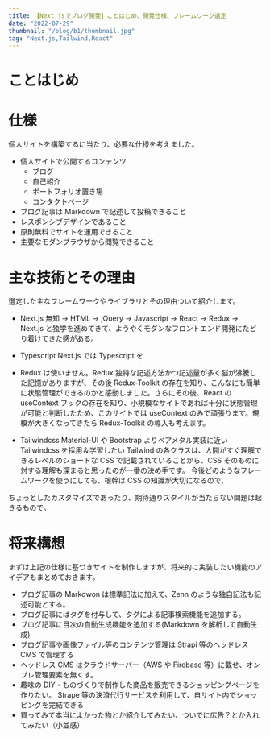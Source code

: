 ```yaml
---
title: 【Next.jsでブログ開発】ことはじめ、開発仕様、フレームワーク選定
date: "2022-07-29"
thumbnail: "/blog/b1/thumbnail.jpg"
tag: "Next.js,Tailwind,React"
---
```


# ことはじめ

# 仕様

個人サイトを構築するに当たり、必要な仕様を考えました。

- 個人サイトで公開するコンテンツ
  - ブログ
  - 自己紹介
  - ポートフォリオ置き場
  - コンタクトページ
- ブログ記事は Markdown で記述して投稿できること
- レスポンシブデザインであること
- 原則無料でサイトを運用できること
- 主要なモダンブラウザから閲覧できること

# 主な技術とその理由

選定した主なフレームワークやライブラリとその理由ついて紹介します。

- Next.js
  無知 → HTML → jQuery → Javascript → React → Redux → Next.js と独学を進めてきて、ようやくモダンなフロントエンド開発にたどり着けてきた感がある。

- Typescript
  Next.js では Typescript を

- Redux
  は使いません。Redux 独特な記述方法かつ記述量が多く脳が沸騰した記憶がありますが、その後 Redux-Toolkit の存在を知り、こんなにも簡単に状態管理ができるのかと感動しました。さらにその後、React の useContext フックの存在を知り、小規模なサイトであれば十分に状態管理が可能と判断したため、このサイトでは useContext のみで頑張ります。規模が大きくなってきたら Redux-Toolkit の導入も考えます。

- Tailwindcss
  Material-UI や Bootstrap
  よりベアメタル実装に近い Tailwindcss を採用＆学習したい
  Tailwind の各クラスは、人間がすぐ理解できるレベルのショートな CSS で記載されていることから、CSS そのものに対する理解も深まると思ったのが一番の決め手です。
  今後どのようなフレームワークを使うにしても、根幹は CSS の知識が大切になるので、

ちょっとしたカスタマイズであったり、期待通りスタイルが当たらない問題は起きるもので。

# 将来構想

まずは上記の仕様に基づきサイトを制作しますが、将来的に実装したい機能のアイデアもまとめておきます。

- ブログ記事の Markdwon は標準記法に加えて、Zenn のような独自記法も記述可能とする。
- ブログ記事にはタグを付与して、タグによる記事検索機能を追加する。
- ブログ記事に目次の自動生成機能を追加する(Markdown を解析して自動生成)
- ブログ記事や画像ファイル等のコンテンツ管理は Strapi 等のヘッドレス CMS で管理する
- ヘッドレス CMS はクラウドサーバー（AWS や Firebase 等）に載せ、オンプレ管理要素を無くす。
- 趣味の DIY・ものづくりで制作した商品を販売できるショッピングページを作りたい。
  Strape 等の決済代行サービスを利用して、自サイト内でショッピングを完結できる
- 買ってみて本当によかった物とか紹介してみたい、ついでに広告？とか入れてみたい（小並感）
